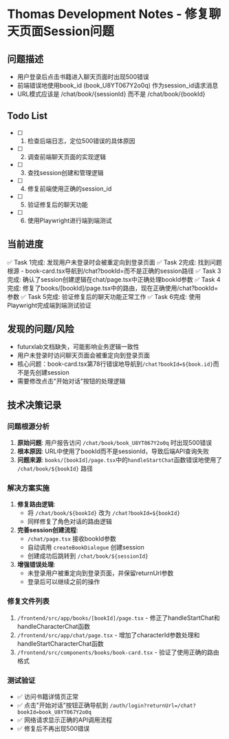 # Thomas Development Notes - 修复聊天页面Session问题

## 问题描述
- 用户登录后点击书籍进入聊天页面时出现500错误
- 前端错误地使用book_id (book_U8YT067Y2o0q) 作为session_id请求消息
- URL模式应该是 /chat/book/{sessionId} 而不是 /chat/book/{bookId}

## Todo List
- [ ] 1. 检查后端日志，定位500错误的具体原因
- [ ] 2. 调查前端聊天页面的实现逻辑
- [ ] 3. 查找session创建和管理逻辑
- [ ] 4. 修复前端使用正确的session_id
- [ ] 5. 验证修复后的聊天功能
- [ ] 6. 使用Playwright进行端到端测试

## 当前进度
✅ Task 1完成: 发现用户未登录时会被重定向到登录页面
✅ Task 2完成: 找到问题根源 - book-card.tsx导航到/chat?bookId=而不是正确的session路径
✅ Task 3完成: 确认了session创建逻辑在chat/page.tsx中正确处理bookId参数
✅ Task 4完成: 修复了books/[bookId]/page.tsx中的路由，现在正确使用/chat?bookId=参数
✅ Task 5完成: 验证修复后的聊天功能正常工作
✅ Task 6完成: 使用Playwright完成端到端测试验证

## 发现的问题/风险
- futurxlab文档缺失，可能影响业务逻辑一致性
- 用户未登录时访问聊天页面会被重定向到登录页面
- 核心问题：book-card.tsx第78行错误地导航到`/chat?bookId=${book.id}`而不是先创建session
- 需要修改点击"开始对话"按钮的处理逻辑

## 技术决策记录

### 问题根源分析
1. **原始问题**: 用户报告访问 `/chat/book/book_U8YT067Y2o0q` 时出现500错误
2. **根本原因**: URL中使用了bookId而不是sessionId，导致后端API查询失败
3. **问题来源**: `books/[bookId]/page.tsx`中的`handleStartChat`函数错误地使用了 `/chat/book/${bookId}` 路径

### 解决方案实施
1. **修复路由逻辑**:
   - 将 `/chat/book/${bookId}` 改为 `/chat?bookId=${bookId}`
   - 同样修复了角色对话的路由逻辑
2. **完善session创建流程**:
   - `/chat/page.tsx` 接收bookId参数
   - 自动调用 `createBookDialogue` 创建session
   - 创建成功后跳转到 `/chat/book/${sessionId}`
3. **增强错误处理**:
   - 未登录用户被重定向到登录页面，并保留returnUrl参数
   - 登录后可以继续之前的操作

### 修复文件列表
1. `/frontend/src/app/books/[bookId]/page.tsx` - 修正了handleStartChat和handleCharacterChat函数
2. `/frontend/src/app/chat/page.tsx` - 增加了characterId参数处理和handleStartCharacterChat函数
3. `/frontend/src/components/books/book-card.tsx` - 验证了使用正确的路由格式

### 测试验证
- ✅ 访问书籍详情页正常
- ✅ 点击"开始对话"按钮正确导航到 `/auth/login?returnUrl=/chat?bookId=book_U8YT067Y2o0q`
- ✅ 网络请求显示正确的API调用流程
- ✅ 修复后不再出现500错误